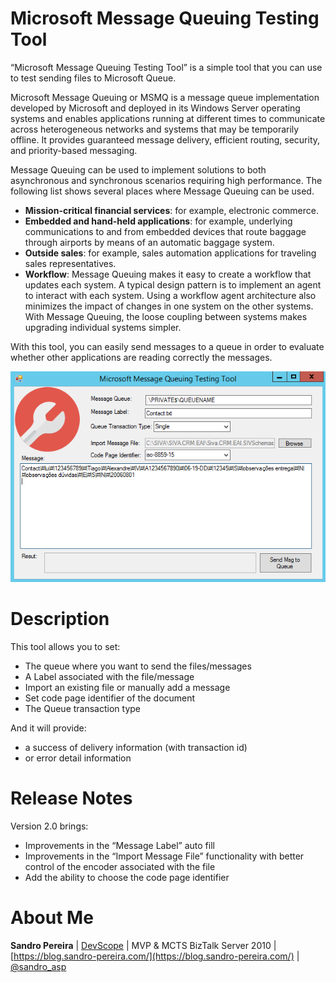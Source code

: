 # Microsoft Message Queuing Testing Tool
“Microsoft Message Queuing Testing Tool” is a simple tool that you can use to test sending files to Microsoft Queue.

Microsoft Message Queuing or MSMQ is a message queue implementation developed by Microsoft and deployed in its Windows Server operating systems and enables applications running at different times to communicate across heterogeneous networks and systems that may be temporarily offline. It provides guaranteed message delivery, efficient routing, security, and priority-based messaging.

Message Queuing can be used to implement solutions to both asynchronous and synchronous scenarios requiring high performance. The following list shows several places where Message Queuing can be used.
* **Mission-critical financial services**: for example, electronic commerce.
* **Embedded and hand-held applications**: for example, underlying communications to and from embedded devices that route baggage through airports by means of an automatic baggage system.
* **Outside sales**: for example, sales automation applications for traveling sales representatives.
* **Workflow**: Message Queuing makes it easy to create a workflow that updates each system. A typical design pattern is to implement an agent to interact with each system. Using a workflow agent architecture also minimizes the impact of changes in one system on the other systems. With Message Queuing, the loose coupling between systems makes upgrading individual systems simpler.

With this tool, you can easily send messages to a queue in order to evaluate whether other applications are reading correctly the messages. 

![Microsoft Message Queuing Testing Tool](media/Microsoft-Message-Queuing-Testing-Tool-v2.png)

# Description
This tool allows you to set:
* The queue where you want to send the files/messages
* A Label associated with the file/message
* Import an existing file or manually add a message
* Set code page identifier of the document
* The Queue transaction type

And it will provide:
* a success of delivery information (with transaction id)
* or error detail information

# Release Notes
Version 2.0 brings:
* Improvements in the “Message Label” auto fill
* Improvements in the “Import Message File” functionality with better control of the encoder associated with the file
* Add the ability to choose the code page identifier 

# About Me
**Sandro Pereira** | [DevScope](http://www.devscope.net/) | MVP & MCTS BizTalk Server 2010 | [https://blog.sandro-pereira.com/](https://blog.sandro-pereira.com/) | [@sandro_asp](https://twitter.com/sandro_asp)
